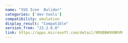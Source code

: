```yaml
---
name: "SVG Icon  Bulider"
categories: ['dev-tools']
compatibility: emulation
display_result: "Compatible"
version_from: "23.2.6.0"
link: https://apps.microsoft.com/detail/9MXBBWVKNRVR
---
```

